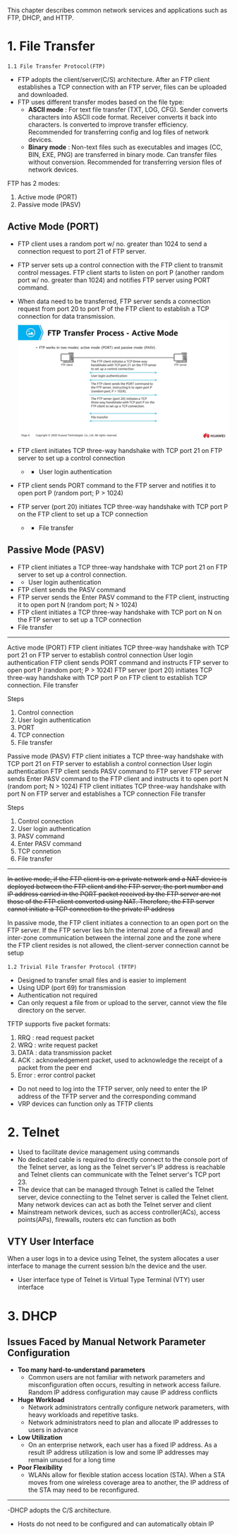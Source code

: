 This chapter describes common network services and applications such as FTP, DHCP, and HTTP.

# 1\. File Transfer

`1.1 File Transfer Protocol(FTP)`

- FTP adopts the client/server(C/S) architecture. After an FTP client establishes a TCP connection with an FTP server, files can be uploaded and downloaded.
- FTP uses different transfer modes based on the file type:
    - **ASCII mode** : For text file transfer (TXT, LOG, CFG). Sender converts characters into ASCII code format. Receiver converts it back into characters. Is converted to improve transfer efficiency. Recommended for transferring config and log files of network devices.
    - **Binary mode** : Non-text files such as executables and images (CC, BIN, EXE, PNG) are transferred in binary mode. Can transfer files without conversion. Recommended for transferring version files of network devices.

FTP has 2 modes:

1.  Active mode (PORT)
2.  Passive mode (PASV)

## Active Mode (PORT)

- FTP client uses a random port w/ no. greater than 1024 to send a connection request to port 21 of FTP server.
    
- FTP server sets up a control connection with the FTP client to transmit control messages. FTP client starts to listen on port P (another random port w/ no. greater than 1024) and notifies FTP server using PORT command.
    
- When data need to be transferred, FTP server sends a connection request from port 20 to port P of the FTP client to establish a TCP connection for data transmission.
    ![85ca6f24553a23a76bdc8e9e0f69dda4.png](../_resources/85ca6f24553a23a76bdc8e9e0f69dda4.png)
    
- FTP client initiates TCP three-way handshake with TCP port 21 on FTP server to set up a control connection
    
    - - User login authentication
- FTP client sends PORT command to the FTP server and notifies it to open port P (random port; P > 1024)
    
- FTP server (port 20) initiates TCP three-way handshake with TCP port P on the FTP client to set up a TCP connection
    
    - - File transfer

## Passive Mode (PASV)

- FTP client initiates a TCP three-way handshake with TCP port 21 on FTP server to set up a control connection.
- - User login authentication
- FTP client sends the PASV command
- FTP server sends the Enter PASV command to the FTP client, instructing it to open port N (random port; N > 1024)
- FTP client initiates a TCP three-way handshake with TCP port on N on the FTP server to set up a TCP connection
- File transfer

* * *

Active mode (PORT)
FTP client initiates TCP three-way handshake with TCP port 21 on FTP server to establish control connection
User login authentication
FTP client sends PORT command and instructs FTP server to open port P (random port; P > 1024)
FTP server (port 20) initiates TCP three-way handshake with TCP port P on FTP client to establish TCP connection.
File transfer

Steps

1.  Control connection
2.  User login authentication
3.  PORT
4.  TCP connection
5.  File transfer

Passive mode (PASV)
FTP client initiates a TCP three-way handshake with TCP port 21 on FTP server to establish a control connection
User login authentication
FTP client sends PASV command to FTP server
FTP server sends Enter PASV command to the FTP client and instructs it to open port N (random port; N > 1024)
FTP client initiates TCP three-way handshake with port N on FTP server and establishes a TCP connection
File transfer

Steps

1.  Control connection
2.  User login authentication
3.  PASV command
4.  Enter PASV command
5.  TCP connetion
6.  File transfer

* * *

~~In active mode, if the FTP client is on a private network and a NAT device is deployed between the FTP client and the FTP server, the port number and IP address carried in the PORT packet received by the FTP server are not those of the FTP client converted using NAT. Therefore, the FTP server cannot initiate a TCP connection to the private IP address~~

In passive mode, the FTP client initiates a connection to an open port on the FTP server. If the FTP server lies b/n the internal zone of a firewall and inter-zone communication between the internal zone and the zone where the FTP client resides is not allowed, the client-server connection cannot be setup

`1.2 Trivial File Transfer Protocol (TFTP)`
- Designed to transfer small files and is easier to implement
- Using UDP (port 69) for transmission
- Authentication not required
- Can only request a file from or upload to the server, cannot view the file directory on the server.

TFTP supports five packet formats:
1. RRQ : read request packet
2. WRQ : write request packet
3. DATA : data transmission packet
4. ACK : acknowledgement packet, used to acknowledge the receipt of a packet from the peer end
5. Error : error control packet

- Do not need to log into the TFTP server, only need to enter the IP address of the TFTP server and the corresponding command
- VRP devices can function only as TFTP clients

# 2\. Telnet
- Used to facilitate device management using commands
- No dedicated cable is required to directly connect to the console port of the Telnet server, as long as the Telnet server's IP address is reachable and Telnet clients can communicate with the Telnet server's TCP port 23.
- The device that can be managed through Telnet is called the Telnet server, device connectiing to the Telnet server is called the Telnet client. Many network devices can act as both the Telnet server and client
- Mainstream network devices, such as access controller(ACs), access points(APs), firewalls, routers etc can function as both
## VTY User Interface
When a user logs in to a device using Telnet, the system allocates a user interface to manage the current session b/n the device and the user.
- User interface type of Telnet is Virtual Type Terminal (VTY) user interface

# 3\. DHCP
## Issues Faced by Manual Network Parameter Configuration
- **Too many hard-to-understand parameters**
	- Common users are not familiar with network parameters and misconfiguration often occurs, resulting in network access failure. Random IP address configuration may cause IP address conflicts
- **Huge Workload**
	- Network administrators centrally configure network parameters, with heavy workloads and repetitive tasks.
	- Network administrators need to plan and allocate IP addresses to users in advance
- **Low Utilization** 
	- On an enterprise network, each user has a fixed IP address. As a result IP address utilization is low and some IP addresses may remain unused for a long time
- **Poor Flexibility**
	- WLANs allow for flexible station access location (STA). When a STA moves from one wireless coverage area to another, the IP address of the STA may need to be reconfigured.
* * *

-DHCP adopts the C/S architecture.
- Hosts do not need to be configured and can automatically obtain IP 
